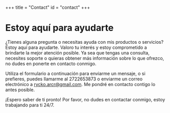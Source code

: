 +++
title = "Contact"
id = "contact"
+++

# Estoy aquí para ayudarte

¿Tienes alguna pregunta o necesitas ayuda con mis productos o servicios? Estoy aquí para ayudarte. Valoro tu interés y estoy comprometido a brindarte la mejor atención posible. Ya sea que tengas una consulta, necesites soporte o quieras obtener más información sobre lo que ofrezco, no dudes en ponerte en contacto conmigo.

Utiliza el formulario a continuación para enviarme un mensaje, o si prefieres, puedes llamarme al 2722653873 o enviarme un correo electrónico a rycko.arcr@gmail.com. Me pondré en contacto contigo lo antes posible.

¡Espero saber de ti pronto!
Por favor, no dudes en contactar conmigo, estoy trabajando para ti 24/7.
